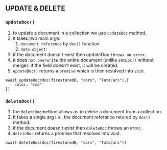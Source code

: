 ## UPDATE & DELETE

### `updateDoc()`
1. to update a document in a collection we use `updateDoc` method.
2. it takes two main args:
    1. `document reference` by `doc()` function
    2. `data object`:
3. if the document doesn't exist then updateDoc `throws an error`.
4. it does `not overwrite` the entire document (unlike `setDoc()` without merge). if the field doesn't exist, it will be created.
5. `updateDoc()` returns a `promise` which is then resolved into `void`.
```JS
await updateDoc(doc(firestoredB, "cars", "TataCars"),{
    color: "red" 
})
```
### `deleteDoc()`
1. the `deleteDoc`method allows us to delete a document from a collection.
2. It takes a single arg i.e., the document referance retured by `doc()` method.
3. if the document doesn't exist then `deleteDoc` throws an error.
4. `deleteDoc` returns a promise that resolves into void.
```JS
await deleteDoc(doc(firestoredB, "cars", "TataCars"))
```